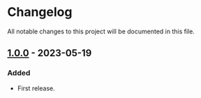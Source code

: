 # Changelog
All notable changes to this project will be documented in this file.

## [1.0.0] - 2023-05-19
### Added
- First release.

[1.0.0]: https://github.com/lumynou5/homeshick.fish/releases/tag/v1.0.0
